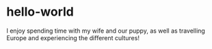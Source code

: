 # hello-world

I enjoy spending time with my wife and our puppy, as well as travelling Europe and experiencing the different cultures!
